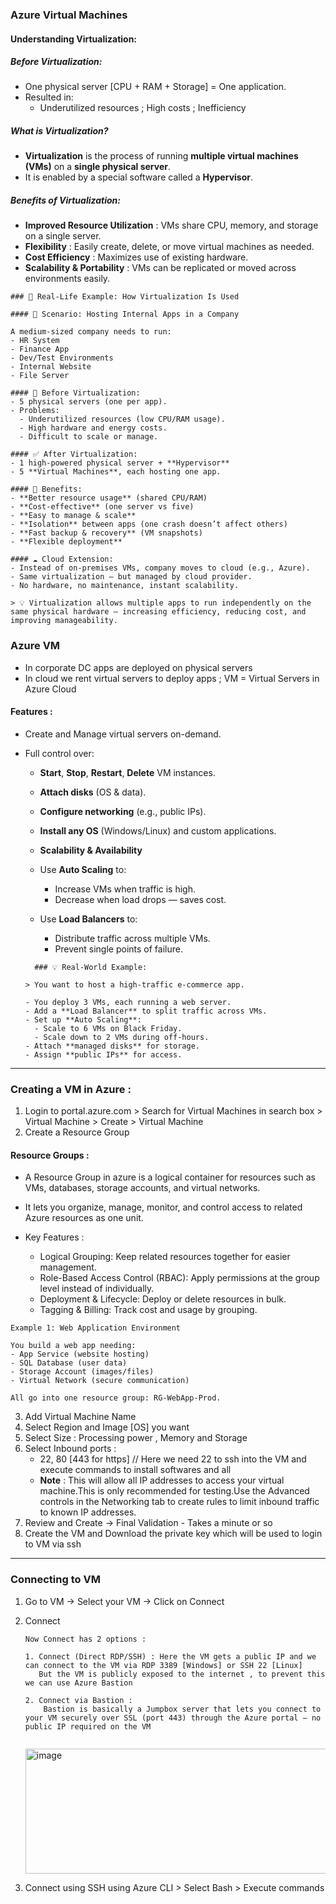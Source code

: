 ### Azure Virtual Machines 

#### Understanding Virtualization:

##### Before Virtualization:
- One physical server [CPU + RAM + Storage] = One application.
- Resulted in:
  - Underutilized resources ; High costs ; Inefficiency

##### What is Virtualization?
  - **Virtualization** is the process of running **multiple virtual machines (VMs)** on a **single physical server**.
  - It is enabled by a special software called a **Hypervisor**.

##### Benefits of Virtualization:
- **Improved Resource Utilization** : VMs share CPU, memory, and storage on a single server.
- **Flexibility**  : Easily create, delete, or move virtual machines as needed.
- **Cost Efficiency**  : Maximizes use of existing hardware.
- **Scalability & Portability**  : VMs can be replicated or moved across environments easily.

```
### 🧩 Real-Life Example: How Virtualization Is Used

#### 🏢 Scenario: Hosting Internal Apps in a Company

A medium-sized company needs to run:
- HR System
- Finance App
- Dev/Test Environments
- Internal Website
- File Server

#### 🔴 Before Virtualization:
- 5 physical servers (one per app).
- Problems:
  - Underutilized resources (low CPU/RAM usage).
  - High hardware and energy costs.
  - Difficult to scale or manage.

#### ✅ After Virtualization:
- 1 high-powered physical server + **Hypervisor**
- 5 **Virtual Machines**, each hosting one app.

#### 🎯 Benefits:
- **Better resource usage** (shared CPU/RAM)
- **Cost-effective** (one server vs five)
- **Easy to manage & scale**
- **Isolation** between apps (one crash doesn’t affect others)
- **Fast backup & recovery** (VM snapshots)
- **Flexible deployment**

#### ☁️ Cloud Extension:
- Instead of on-premises VMs, company moves to cloud (e.g., Azure).
- Same virtualization — but managed by cloud provider.
- No hardware, no maintenance, instant scalability.

> 💡 Virtualization allows multiple apps to run independently on the same physical hardware — increasing efficiency, reducing cost, and improving manageability.

```

### Azure VM 

- In corporate DC apps are deployed on physical servers
- In cloud we rent virtual servers to deploy apps ;  VM = Virtual Servers in Azure Cloud

#### Features :
- Create and Manage virtual servers on-demand.
- Full control over:
  - **Start**, **Stop**, **Restart**, **Delete** VM instances.
  - **Attach disks** (OS & data).
  - **Configure networking** (e.g., public IPs).
  - **Install any OS** (Windows/Linux) and custom applications.
    
  - **Scalability & Availability**
  - Use **Auto Scaling** to:
    - Increase VMs when traffic is high.
    - Decrease when load drops — saves cost.

  - Use **Load Balancers** to:
    - Distribute traffic across multiple VMs.
    - Prevent single points of failure.

  ```
    ### 💡 Real-World Example:
  
  > You want to host a high-traffic e-commerce app.
  
  - You deploy 3 VMs, each running a web server.
  - Add a **Load Balancer** to split traffic across VMs.
  - Set up **Auto Scaling**:
    - Scale to 6 VMs on Black Friday.
    - Scale down to 2 VMs during off-hours.
  - Attach **managed disks** for storage.
  - Assign **public IPs** for access.
  
  ```

 ----
    
### Creating a VM in Azure :

1. Login to portal.azure.com > Search for Virtual Machines in search box > Virtual Machine > Create > Virtual Machine
2. Create a Resource Group

#### Resource Groups : 

- A Resource Group in azure is a logical container for resources such as VMs, databases, storage accounts, and virtual networks.
- It lets you organize, manage, monitor, and control access to related Azure resources as one unit.

- Key Features :
  - Logical Grouping: Keep related resources together for easier management.
  - Role-Based Access Control (RBAC): Apply permissions at the group level instead of individually.
  - Deployment & Lifecycle: Deploy or delete resources in bulk.
  - Tagging & Billing: Track cost and usage by grouping.

```
Example 1: Web Application Environment

You build a web app needing:
- App Service (website hosting)
- SQL Database (user data)
- Storage Account (images/files)
- Virtual Network (secure communication)

All go into one resource group: RG-WebApp-Prod.

```

3. Add Virtual Machine Name
4. Select Region and Image [OS] you want
5. Select Size : Processing power , Memory and Storage
6. Select Inbound ports :
   - 22, 80 [443 for https] // Here we need 22 to ssh into the VM and execute commands to install softwares and all
   - **Note** : This will allow all IP addresses to access your virtual machine.This is only recommended for testing.Use the Advanced controls in the Networking tab to create rules to limit inbound traffic to known IP addresses.
7. Review and Create -> Final Validation - Takes a minute or so
8. Create the VM and Download the private key which will be used to login to VM via ssh


---- 

### Connecting to VM 

1. Go to VM -> Select your VM -> Click on  Connect
2. Connect

   ```
   Now Connect has 2 options :

   1. Connect (Direct RDP/SSH) : Here the VM gets a public IP and we can connect to the VM via RDP 3389 [Windows] or SSH 22 [Linux]
      But the VM is publicly exposed to the internet , to prevent this we can use Azure Bastion

   2. Connect via Bastion :
       Bastion is basically a Jumpbox server that lets you connect to your VM securely over SSL (port 443) through the Azure portal — no public IP required on the VM
  
   ```
   <img width="600" height="200" alt="image" src="https://github.com/user-attachments/assets/0dfcfaec-fa60-4947-88be-7b98d979ee54" />

3. Connect using SSH using Azure CLI > Select Bash > Execute commands 
